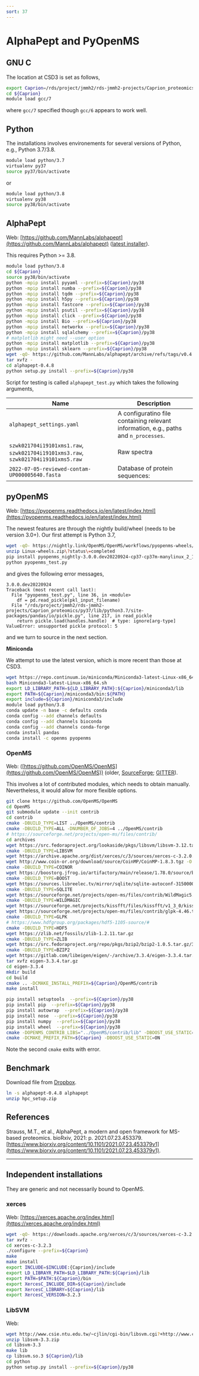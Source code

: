 ```yaml
---
sort: 37
---
```


# AlphaPept and PyOpenMS

## GNU C

The location at CSD3 is set as follows,

```bash
export Caprion=/rds/project/jmmh2/rds-jmmh2-projects/Caprion_proteomics/
cd ${Caprion}
module load gcc/7
```

where `gcc/7` specified though `gcc/6` appears to work well.

## Python

The installations involves environements for several versions of Python, e.g., Python 3.7/3.8.

```bash
module load python/3.7
virtualenv py37
source py37/bin/activate
```
or

```bash
module load python/3.8
virtualenv py38
source py38/bin/activate
```

## AlphaPept

Web: [https://github.com/MannLabs/alphapept](https://github.com/MannLabs/alphapept) ([latest installer](https://github.com/MannLabs/alphapept/releases/latest)).

This requires Python >= 3.8.

```bash
module load python/3.8
cd ${Caprion}
source py38/bin/activate
python -mpip install pyyaml --prefix=${Caprion}/py38
python -mpip install numba --prefix=${Caprion}/py38
python -mpip install tqdm --prefix=${Caprion}/py38
python -mpip install h5py --prefix=${Caprion}/py38
python -mpip install fastcore --prefix=${Caprion}/py38
python -mpip install psutil --prefix=${Caprion}/py38
python -mpip install click --prefix=${Caprion}/py38
python -mpip install Bio --prefix=${Caprion}/py38
python -mpip install networkx --prefix=${Caprion}/py38
python -mpip install sqlalchemy --prefix=${Caprion}/py38
# matplotlib might need --user option
python -mpip install matplotlib --prefix=${Caprion}/py38
python -mpip install sklearn --prefix=${Caprion}/py38
wget -qO- https://github.com/MannLabs/alphapept/archive/refs/tags/v0.4.8.tar.gz | \
tar xvfz -
cd alphapept-0.4.8
python setup.py install --prefix=${Caprion}/py38
```

Script for testing is called `alphapept_test.py` which takes the following arguments,

  Name | Description
-------|-----------------------------------------------------------------------
`alphapept_settings.yaml`| A configuratino file containing relevant information, e.g., paths and `n_processes`.
`szwk021704i19101xms1.raw`, `szwk021704i19101xms3.raw`, `szwk021704i19101xms5.raw` | Raw spectra
`2022-07-05-reviewed-contam-UP000005640.fasta` | Database of protein sequences: 

## pyOpenMS

Web: [https://pyopenms.readthedocs.io/en/latest/index.html](https://pyopenms.readthedocs.io/en/latest/index.html) 

The newest features are through the nightly build/wheel (needs to be version 3.0+). Our first attempt is Python 3.7,

```bash
wget -qO- https://nightly.link/OpenMS/OpenMS/workflows/pyopenms-wheels/nightly/Linux-wheels.zip\?status\=completed
unzip Linux-wheels.zip\?status\=completed
pip install pyopenms_nightly-3.0.0.dev20220924-cp37-cp37m-manylinux_2_17_x86_64.manylinux2014_x86_64.whl --no-cache-dir  --prefix=${Caprion}/py37
python pyopenms_test.py
```

and gives the following error messages,

```
3.0.0.dev20220924
Traceback (most recent call last):
  File "pyopenms_test.py", line 36, in <module>
    df = pd.read_pickle(pkl_input_filename)
  File "/rds/project/jmmh2/rds-jmmh2-projects/Caprion_proteomics/py37/lib/python3.7/site-packages/pandas/io/pickle.py", line 217, in read_pickle
    return pickle.load(handles.handle)  # type: ignore[arg-type]
ValueError: unsupported pickle protocol: 5
```

and we turn to source in the next section.

**Miniconda**

We attempt to use the latest version, which is more recent than those at CSD3.

```bash
wget https://repo.continuum.io/miniconda/Miniconda3-latest-Linux-x86_64.sh
bash Miniconda3-latest-Linux-x86_64.sh
export LD_LIBRARY_PATH=${LD_LIBRARY_PATH}:${Caprion}/miniconda3/lib
export PATH=${Caprion}/miniconda3/bin:${PATH}
export include=${Caprion}/miniconda3/include
module load python/3.8
conda update -n base -c defaults conda
conda config --add channels defaults
conda config --add channels bioconda
conda config --add channels conda-forge
conda install pandas
conda install -c openms pyopenms
```

### OpenMS

Web: ([https://github.com/OpenMS/OpenMS](https://github.com/OpenMS/OpenMS)) (older, [SourceForge](https://sourceforge.net/projects/open-ms/); [GITTER](https://gitter.im/OpenMS/OpenMS)).

This involves a lot of contributed modules, which needs to obtain manually. Nevertheless, it would allow for more flexible options.

```bash
git clone https://github.com/OpenMS/OpenMS
cd OpenMS
git submodule update --init contrib
cd contrib
cmake -DBUILD_TYPE=LIST ../OpenMS/contrib
cmake -DBUILD_TYPE=ALL -DNUMBER_OF_JOBS=4 ../OpenMS/contrib
# https://sourceforge.net/projects/open-ms/files/contrib/
cd archives
wget https://src.fedoraproject.org/lookaside/pkgs/libsvm/libsvm-3.12.tar.gz/a1b1083fe69a4ac695da753f4c83ed42/libsvm-3.12.tar.gz
cmake -DBUILD_TYPE=LIBSVM
wget https://archive.apache.org/dist/xerces/c/3/sources/xerces-c-3.2.0.tar.gz -O Xerces-C_3_2_0.tar.gz
wget http://www.coin-or.org/download/source/CoinMP/CoinMP-1.8.3.tgz -O CoinMP-1.8.3-vs22.tar.gz
cmake -DBUILD_TYPE=COINOR
wget https://boostorg.jfrog.io/artifactory/main/release/1.78.0/source/boost_1_78_0.tar.gz
cmake -DBUILD_TYPE=BOOST
wget https://sources.libreelec.tv/mirror/sqlite/sqlite-autoconf-3150000.tar.gz
cmake -DBUILD_TYPE=SQLITE
wget https://sourceforge.net/projects/open-ms/files/contrib/WildMagic5.tar.gz
cmake -DBUILD_TYPE=WILDMAGIC
wget https://sourceforge.net/projects/kissfft/files/kissfft/v1_3_0/kiss_fft130.tar.gz -O kissfft-130.tar.gz
wget https://sourceforge.net/projects/open-ms/files/contrib/glpk-4.46.tar.gz
cmake -DBUILD_TYPE=GLPK
# https://www.hdfgroup.org/packages/hdf5-1105-source/#
cmake -DBUILD_TYPE=HDF5
wget https://zlib.net/fossils/zlib-1.2.11.tar.gz
cmake -DBUILD_TYPE=ZLIB
wget https://src.fedoraproject.org/repo/pkgs/bzip2/bzip2-1.0.5.tar.gz/3c15a0c8d1d3ee1c46a1634d00617b1a/bzip2-1.0.5.tar.gz
cmake -DBUILD_TYPE=BZIP2
wget https://gitlab.com/libeigen/eigen/-/archive/3.3.4/eigen-3.3.4.tar.gz
tar xvfz eigen-3.3.4.tar.gz
cd eigen-3.3.4
mkdir build
cd build
cmake .. -DCMAKE_INSTALL_PREFIX=${Caprion}/OpenMS/contrib
make install
```

```bash
pip install setuptools  --prefix=${Caprion}/py38
pip install pip  --prefix=${Caprion}/py38
pip install autowrap  --prefix=${Caprion}/py38
pip install nose  --prefix=${Caprion}/py38
pip install numpy  --prefix=${Caprion}/py38
pip install wheel  --prefix=${Caprion}/py38
cmake -DOPENMS_CONTRIB_LIBS="../OpenMS/contrib/lib" -DBOOST_USE_STATIC=ON ../OpenMS
cmake -DCMAKE_PREFIX_PATH=${Caprion} -DBOOST_USE_STATIC=ON
```

Note the second `cmake` exits with error.

## Benchmark

Download file from [Dropbox](https://www.dropbox.com/sh/lb0agu7q7yg6w3x/AAAX4ENfgVeAq841qglH9rxAa?dl=0).

```bash
ln -s alphapept-0.4.8 alphapept
unzip hpc_setup.zip
```

## References

Strauss, M.T., et al., AlphaPept, a modern and open framework for MS-based proteomics. bioRxiv, 2021: p. 2021.07.23.453379. [https://www.biorxiv.org/content/10.1101/2021.07.23.453379v1](https://www.biorxiv.org/content/10.1101/2021.07.23.453379v1).

---

## Independent installations

They are generic and not necessarily bound to OpenMS.

### xerces

Web: [https://xerces.apache.org/index.html](https://xerces.apache.org/index.html)

```bash
wget -qO- https://downloads.apache.org/xerces/c/3/sources/xerces-c-3.2.3.tar.gz | \
tar xvfz -
cd xerces-c-3.2.3
./configure --prefix=${Caprion}
make
make install
export INCLUDE=$INCLUDE:{Caprion}/include
export LD_LIBRAYR_PATH=$LD_LIBRARY_PATH:${Caprion}/lib
export PATH=$PATH:${Caprion}/bin
export XercesC_INCLUDE_DIR=${Caprion}/include
export XercesC_LIBRARY=${Caprion}/lib
export XercesC_VERSION=3.2.3
```

### LibSVM

Web: [](https://www.csie.ntu.edu.tw/~cjlin/libsvm/oldfiles/index-1.0.html)

```bash
wget http://www.csie.ntu.edu.tw/~cjlin/cgi-bin/libsvm.cgi?+http://www.csie.ntu.edu.tw/~cjlin/libsvm -O libsvm-3.3.zip
unzip libsvm-3.3.zip
cd libsvm-3.3
make lib
cp libsvm.so.3 ${Caprion}/lib
cd python
python setup.py install --prefix=${Caprion}/py38
```
